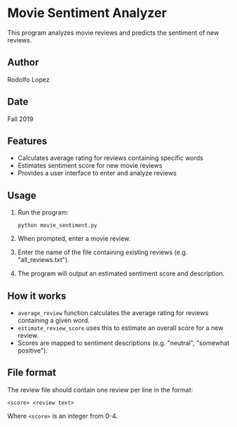 # Movie Sentiment Analyzer

This program analyzes movie reviews and predicts the sentiment of new reviews.

## Author

Rodolfo Lopez

## Date

Fall 2019

## Features

- Calculates average rating for reviews containing specific words
- Estimates sentiment score for new movie reviews
- Provides a user interface to enter and analyze reviews

## Usage

1. Run the program:

   ```
   python movie_sentiment.py
   ```

2. When prompted, enter a movie review.

3. Enter the name of the file containing existing reviews (e.g. "all_reviews.txt").

4. The program will output an estimated sentiment score and description.

## How it works

- `average_review` function calculates the average rating for reviews containing a given word.
- `estimate_review_score` uses this to estimate an overall score for a new review.
- Scores are mapped to sentiment descriptions (e.g. "neutral", "somewhat positive").

## File format

The review file should contain one review per line in the format:

`<score> <review text>`

Where `<score>` is an integer from 0-4.
